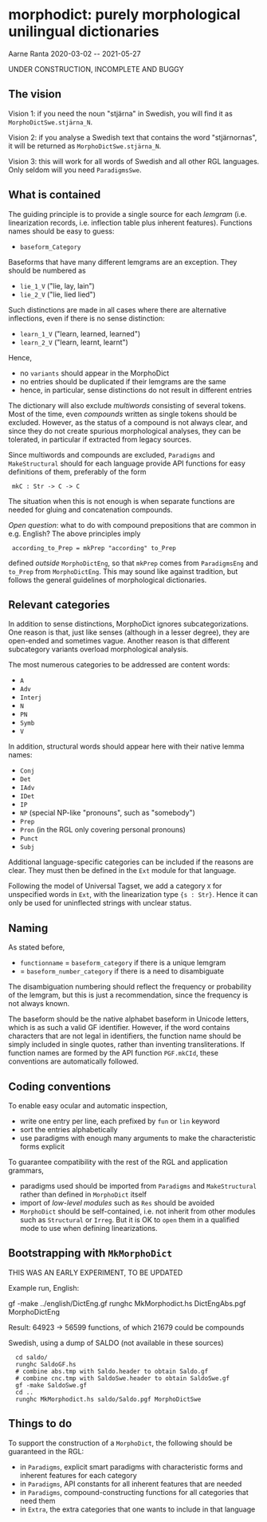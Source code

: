 # morphodict: purely morphological unilingual dictionaries

Aarne Ranta 2020-03-02 -- 2021-05-27

UNDER CONSTRUCTION, INCOMPLETE AND BUGGY

## The vision

Vision 1: if you need the noun "stjärna" in Swedish, you will find it
as `MorphoDictSwe.stjärna_N`.

Vision 2: if you analyse a Swedish text that contains the word "stjärnornas", it will be returned as `MorphoDictSwe.stjärna_N`.

Vision 3: this will work for all words of Swedish and all other RGL languages. Only seldom will you need `ParadigmsSwe`.


## What is contained

The guiding principle is to provide a single source for each *lemgram* (i.e. linearization records, i.e. inflection table plus inherent features).
Functions names should be easy to guess:
- `baseform_Category`

Baseforms that have many different lemgrams are an exception.
They should be numbered as
- `lie_1_V` ("lie, lay, lain") 
- `lie_2_V` ("lie, lied lied")

Such distinctions are made in all cases where there are alternative inflections, even if there is no sense distinction:
- `learn_1_V` ("learn, learned, learned")
- `learn_2_V` ("learn, learnt, learnt")

Hence,
- no `variants` should appear in the MorphoDict
- no entries should be duplicated if their lemgrams are the same
- hence, in particular, sense distinctions do not result in different entries

The dictionary will also exclude *multiwords* consisting of several tokens.
Most of the time, even *compounds* written as single tokens should be excluded.
However, as the status of a compound is not always clear, and since they do not create spurious morphological analyses, they can be tolerated, in particular if extracted from legacy sources.

Since multiwords and compounds are excluded, `Paradigms` and `MakeStructural` should for each language provide API functions for easy definitions of them, preferably of the form
```
 mkC : Str -> C -> C
```
The situation when this is not enough is when separate functions are needed for gluing and concatenation compounds.

*Open question*: what to do with compound prepositions that are common in e.g. English?
The above principles imply
```
 according_to_Prep = mkPrep "according" to_Prep
```
defined *outside* `MorphoDictEng`, so that `mkPrep` comes from `ParadigmsEng` and `to_Prep` from `MorphoDictEng`.
This may sound like against tradition, but follows the general guidelines of morphological dictionaries.


## Relevant categories 

In addition to sense distinctions, MorphoDict ignores subcategorizations.
One reason is that, just like senses (although in a lesser degree), they are open-ended and sometimes vague.
Another reason is that different subcategory variants overload morphological analysis.

The most numerous categories to be addressed are content words:
- `A`
- `Adv`
- `Interj`
- `N`
- `PN`
- `Symb`
- `V`

In addition, structural words should appear here with their native lemma names:
- `Conj`
- `Det`
- `IAdv`
- `IDet`
- `IP`
- `NP` (special NP-like "pronouns", such as "somebody")
- `Prep`
- `Pron` (in the RGL only covering personal pronouns)
- `Punct`
- `Subj`

Additional language-specific categories can be included if the reasons are clear.
They must then be defined in the `Ext` module for that language.

Following the model of Universal Tagset, we add a category `X` for unspecified words in `Ext`, with the linearization type `{s : Str}`.
Hence it can only be used for uninflected strings with unclear status.

## Naming

As stated before,
- `functionname` = `baseform_category` if there is a unique lemgram
- = `baseform_number_category` if there is a need to disambiguate

The disambiguation numbering should reflect the frequency or probability of the lemgram, but this is just a recommendation, since the frequency is not always known.

The baseform should be the native alphabet baseform in Unicode letters, which is as such a valid GF identifier.
However, if the word contains characters that are not legal in identifiers, the function name should be simply included in single quotes, rather than inventing transliterations.
If function names are formed by the API function `PGF.mkCId`, these conventions are automatically followed.


## Coding conventions

To enable easy ocular and automatic inspection,
- write one entry per line, each prefixed by `fun` or `lin` keyword
- sort the entries alphabetically
- use paradigms with enough many arguments to make the characteristic forms explicit

To guarantee compatibility with the rest of the RGL and application grammars,
- paradigms used should be imported from `Paradigms` and `MakeStructural` rather than defined in `MorphoDict` itself
- import of *low-level modules* such as `Res` should be avoided
- `MorphoDict` should be self-contained, i.e. not inherit from other modules such as `Structural` or `Irreg`. But it is OK to `open` them in a qualified mode to use when defining linearizations.



## Bootstrapping with `MkMorphoDict`

THIS WAS AN EARLY EXPERIMENT, TO BE UPDATED

Example run, English:

   gf -make ../english/DictEng.gf
   runghc MkMorphodict.hs DictEngAbs.pgf MorphoDictEng

Result: 64923 ->  56599 functions, of which 21679 could be compounds

Swedish, using a dump of SALDO (not available in these sources)
```
  cd saldo/
  runghc SaldoGF.hs
  # combine abs.tmp with Saldo.header to obtain Saldo.gf
  # combine cnc.tmp with SaldoSwe.header to obtain SaldoSwe.gf
  gf -make SaldoSwe.gf
  cd ..
  runghc MkMorphodict.hs saldo/Saldo.pgf MorphoDictSwe
```
  
## Things to do

To support the construction of a `MorphoDict`, the following should be guaranteed in the RGL:
- in `Paradigms`, explicit smart paradigms with characteristic forms and inherent features for each category
- in `Paradigms`, API constants for all inherent features that are needed
- in `Paradigms`, compound-constructing functions for all categories that need them
- in `Extra`, the extra categories that one wants to include in that language


